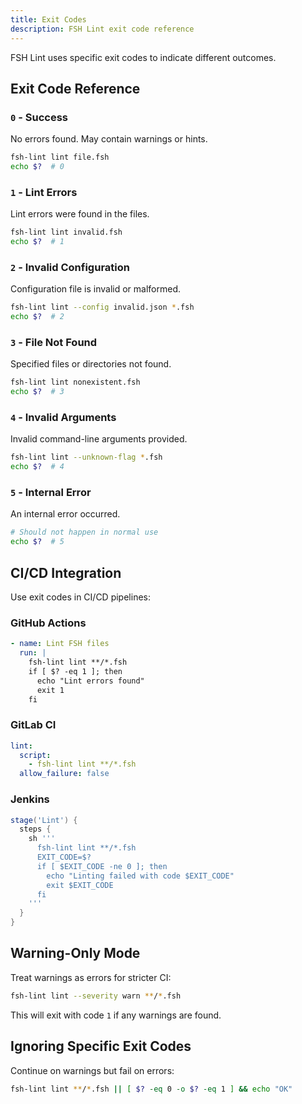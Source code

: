 ```yaml
---
title: Exit Codes
description: FSH Lint exit code reference
---
```


FSH Lint uses specific exit codes to indicate different outcomes.

## Exit Code Reference

### `0` - Success

No errors found. May contain warnings or hints.

```bash
fsh-lint lint file.fsh
echo $?  # 0
```

### `1` - Lint Errors

Lint errors were found in the files.

```bash
fsh-lint lint invalid.fsh
echo $?  # 1
```

### `2` - Invalid Configuration

Configuration file is invalid or malformed.

```bash
fsh-lint lint --config invalid.json *.fsh
echo $?  # 2
```

### `3` - File Not Found

Specified files or directories not found.

```bash
fsh-lint lint nonexistent.fsh
echo $?  # 3
```

### `4` - Invalid Arguments

Invalid command-line arguments provided.

```bash
fsh-lint lint --unknown-flag *.fsh
echo $?  # 4
```

### `5` - Internal Error

An internal error occurred.

```bash
# Should not happen in normal use
echo $?  # 5
```

## CI/CD Integration

Use exit codes in CI/CD pipelines:

### GitHub Actions

```yaml
- name: Lint FSH files
  run: |
    fsh-lint lint **/*.fsh
    if [ $? -eq 1 ]; then
      echo "Lint errors found"
      exit 1
    fi
```

### GitLab CI

```yaml
lint:
  script:
    - fsh-lint lint **/*.fsh
  allow_failure: false
```

### Jenkins

```groovy
stage('Lint') {
  steps {
    sh '''
      fsh-lint lint **/*.fsh
      EXIT_CODE=$?
      if [ $EXIT_CODE -ne 0 ]; then
        echo "Linting failed with code $EXIT_CODE"
        exit $EXIT_CODE
      fi
    '''
  }
}
```

## Warning-Only Mode

Treat warnings as errors for stricter CI:

```bash
fsh-lint lint --severity warn **/*.fsh
```

This will exit with code `1` if any warnings are found.

## Ignoring Specific Exit Codes

Continue on warnings but fail on errors:

```bash
fsh-lint lint **/*.fsh || [ $? -eq 0 -o $? -eq 1 ] && echo "OK"
```
